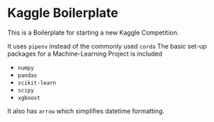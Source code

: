 # Kaggle Boilerplate

This is a Boilerplate for starting a new Kaggle Competition.

It uses `pipenv` instead of the commonly used `corda`
The basic set-up packages for a Machine-Learning Project is included

* `numpy`
* `pandas`
* `scikit-learn`
* `scipy`
* `xgboost`

It also has `arrow` which simplifies datetime formatting.